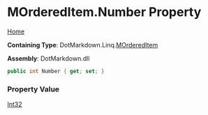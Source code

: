 # MOrderedItem\.Number Property

[Home](../../../../README.md)

**Containing Type**: DotMarkdown\.Linq\.[MOrderedItem](../README.md)

**Assembly**: DotMarkdown\.dll

```csharp
public int Number { get; set; }
```

### Property Value

[Int32](https://docs.microsoft.com/en-us/dotnet/api/system.int32)

